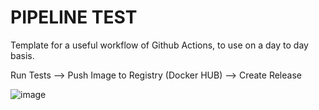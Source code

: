 # PIPELINE TEST

Template for a useful workflow of Github Actions, to use on a day to day basis.

Run Tests --> Push Image to Registry (Docker HUB) --> Create Release

![image](https://user-images.githubusercontent.com/102031726/182143685-1a5e4016-69ec-495f-9f2e-fee58313e664.png)
